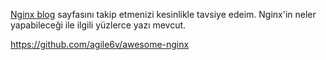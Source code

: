 [Nginx blog](https://www.nginx.com/category/tech/) sayfasını takip etmenizi kesinlikle tavsiye edeim. Nginx'in neler yapabileceği ile ilgili yüzlerce yazı mevcut.


https://github.com/agile6v/awesome-nginx